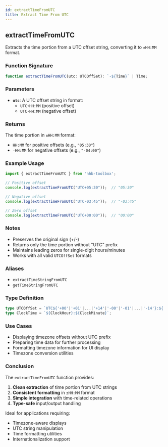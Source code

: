 ```yaml
---
id: extractTimeFromUTC  
title: Extract Time From UTC  
---
```


## extractTimeFromUTC

Extracts the time portion from a UTC offset string, converting it to `±HH:MM` format.

### Function Signature

```typescript
function extractTimeFromUTC(utc: UTCOffSet): `-${Time}` | Time;
```

### Parameters

- **`utc`**: A UTC offset string in format:
  - `UTC+HH:MM` (positive offset)
  - `UTC-HH:MM` (negative offset)

### Returns

The time portion in `±HH:MM` format:

- `HH:MM` for positive offsets (e.g., `"05:30"`)
- `-HH:MM` for negative offsets (e.g., `"-04:00"`)

### Example Usage

```typescript
import { extractTimeFromUTC } from 'nhb-toolbox';

// Positive offset
console.log(extractTimeFromUTC("UTC+05:30"));  // "05:30"

// Negative offset
console.log(extractTimeFromUTC("UTC-03:45"));  // "-03:45"

// Zero offset
console.log(extractTimeFromUTC("UTC+00:00"));  // "00:00"
```

### Notes

- Preserves the original sign (+/-)
- Returns only the time portion without "UTC" prefix
- Maintains leading zeros for single-digit hours/minutes
- Works with all valid `UTCOffSet` formats

### Aliases

- `extractTimeStringFromUTC`
- `getTimeStringFromUTC`

### Type Definition

```typescript
type UTCOffSet = `UTC${'+00'|'+01'|...|'+14'|'-00'|'-01'|...|'-14'}:${'00'|'15'|'30'|'45'}`;
type ClockTime = `${ClockHour}:${ClockMinute}`;
```

### Use Cases

- Displaying timezone offsets without UTC prefix
- Preparing time data for further processing
- Formatting timezone information for UI display
- Timezone conversion utilities

### Conclusion

The `extractTimeFromUTC` function provides:

1. **Clean extraction** of time portion from UTC strings
2. **Consistent formatting** in `±HH:MM` format
3. **Simple integration** with time-related operations
4. **Type-safe** input/output handling

Ideal for applications requiring:

- Timezone-aware displays
- UTC string manipulation
- Time formatting utilities
- Internationalization support
